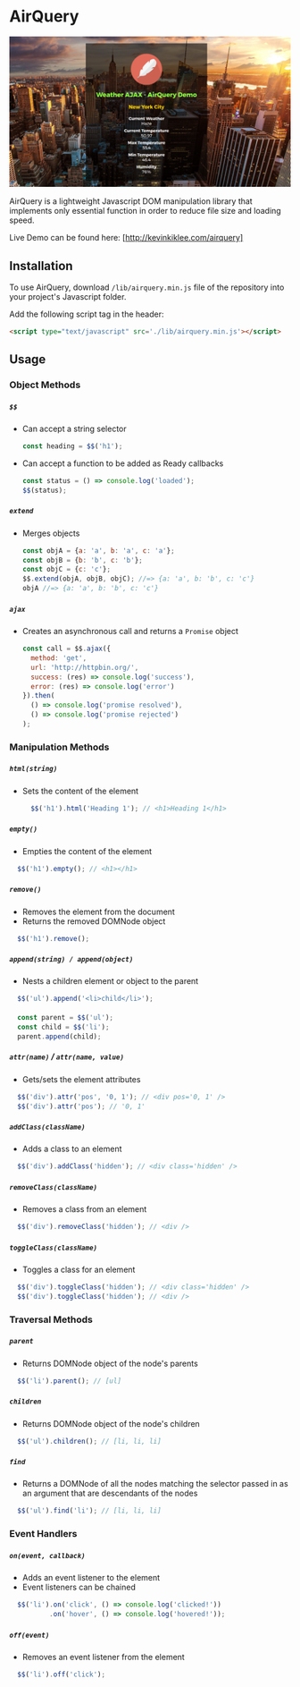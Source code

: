 # AirQuery

![Demo Screenshot](/assets/airquery-demo.png)

AirQuery is a lightweight Javascript DOM manipulation library that implements only essential function in order to reduce file size and loading speed.

Live Demo can be found here: [http://kevinkiklee.com/airquery]

## Installation

To use AirQuery, download `/lib/airquery.min.js` file of the repository into your project's Javascript folder.

Add the following script tag in the header:

```html
<script type="text/javascript" src='./lib/airquery.min.js'></script>
```

## Usage

### Object Methods

##### `$$`
- Can accept a string selector
  ```javascript
  const heading = $$('h1');
  ```

- Can accept a function to be added as Ready callbacks
  ```javascript
  const status = () => console.log('loaded');
  $$(status);
  ```

##### `extend`
- Merges objects

  ```javascript
  const objA = {a: 'a', b: 'a', c: 'a'};
  const objB = {b: 'b', c: 'b'};
  const objC = {c: 'c'};
  $$.extend(objA, objB, objC); //=> {a: 'a', b: 'b', c: 'c'}
  objA //=> {a: 'a', b: 'b', c: 'c'}
  ```

##### `ajax`
- Creates an asynchronous call and returns a `Promise` object

  ```javascript
  const call = $$.ajax({
    method: 'get',
    url: 'http://httpbin.org/',
    success: (res) => console.log('success'),
    error: (res) => console.log('error')
  }).then(
    () => console.log('promise resolved'),
    () => console.log('promise rejected')
  );
  ```

### Manipulation Methods

##### `html(string)`
- Sets the content of the element

  ```javascript
    $$('h1').html('Heading 1'); // <h1>Heading 1</h1>
  ```

##### `empty()`
- Empties the content of the element
```javascript
  $$('h1').empty(); // <h1></h1>
```

##### `remove()`
- Removes the element from the document
- Returns the removed DOMNode object
```javascript
  $$('h1').remove();
```

##### `append(string) / append(object)`
- Nests a children element or object to the parent
```javascript
  $$('ul').append('<li>child</li>');

  const parent = $$('ul');
  const child = $$('li');
  parent.append(child);
```

##### `attr(name)` / `attr(name, value)`
- Gets/sets the element attributes
```javascript
  $$('div').attr('pos', '0, 1'); // <div pos='0, 1' />
  $$('div').attr('pos'); // '0, 1'
```

##### `addClass(className)`
- Adds a class to an element
```javascript
  $$('div').addClass('hidden'); // <div class='hidden' />
```

##### `removeClass(className)`
- Removes a class from an element
```javascript
  $$('div').removeClass('hidden'); // <div />
```

##### `toggleClass(className)`
- Toggles a class for an element
```javascript
  $$('div').toggleClass('hidden'); // <div class='hidden' />
  $$('div').toggleClass('hidden'); // <div />
```

### Traversal Methods

##### `parent`
- Returns DOMNode object of the node's parents
```javascript
  $$('li').parent(); // [ul]
```

##### `children`
- Returns DOMNode object of the node's children
```javascript
  $$('ul').children(); // [li, li, li]
```

##### `find`
- Returns a DOMNode of all the nodes matching the selector passed in as an argument that are descendants of the nodes
```javascript
  $$('ul').find('li'); // [li, li, li]
```

### Event Handlers

##### `on(event, callback)`
- Adds an event listener to the element
- Event listeners can be chained
```javascript
  $$('li').on('click', () => console.log('clicked!'))
          .on('hover', () => console.log('hovered!'));
```

##### `off(event)`
- Removes an event listener from the element
```javascript
  $$('li').off('click');
```
